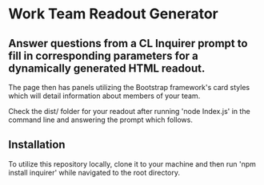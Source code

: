 # Work Team Readout Generator

## Answer questions from a CL Inquirer prompt to fill in corresponding parameters for a dynamically generated HTML readout. 

The page then has panels utilizing the Bootstrap framework's card styles which will detail information about members of your team.

Check the dist/ folder for your readout after running 'node Index.js' in the command line and answering the prompt which follows.

## Installation

To utilize this repository locally, clone it to your machine and then run 'npm install inquirer' while navigated to the root directory.